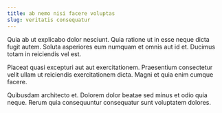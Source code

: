 ```yaml
---
title: ab nemo nisi facere voluptas
slug: veritatis consequatur
---
```


Quia ab ut explicabo dolor nesciunt. Quia ratione ut in esse neque dicta fugit autem. Soluta asperiores eum numquam et omnis aut id et. Ducimus totam in reiciendis vel est.

Placeat quasi excepturi aut aut exercitationem. Praesentium consectetur velit ullam ut reiciendis exercitationem dicta. Magni et quia enim cumque facere.

Quibusdam architecto et. Dolorem dolor beatae sed minus et odio quia neque. Rerum quia consequuntur consequatur sunt voluptatem dolores.
